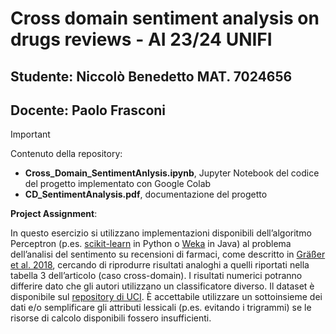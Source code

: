 # Cross domain sentiment analysis on drugs reviews - AI 23/24 UNIFI
## Studente: Niccolò Benedetto MAT. 7024656
## Docente: Paolo Frasconi

> [!IMPORTANT]
> Contenuto della repository:
>  - **Cross_Domain_SentimentAnlysis.ipynb**, Jupyter Notebook del codice del progetto implementato con Google Colab
>  - **CD_SentimentAnalysis.pdf**, documentazione del progetto 

**Project Assignment**:

In questo esercizio si utilizzano implementazioni disponibili dell’algoritmo Perceptron (p.es. [scikit-learn](https://scikit-learn.org/stable/) 
in Python o [Weka](https://ml.cms.waikato.ac.nz/weka/) in Java) al problema dell’analisi del sentimento su recensioni di farmaci, come descritto 
in [Gräßer et al. 2018](https://dl.acm.org/doi/10.1145/3194658.3194677), cercando di riprodurre risultati analoghi a quelli riportati nella tabella 3 dell’articolo (caso cross-domain).  I risultati numerici potranno differire dato che gli autori utilizzano un classificatore diverso. Il dataset è disponibile sul [repository di UCI](https://archive.ics.uci.edu/ml/datasets/Drug+Review+Dataset+%28Drugs.com%29). È accettabile utilizzare un sottoinsieme dei dati e/o semplificare gli attributi lessicali (p.es. evitando i trigrammi) se le risorse di calcolo disponibili fossero insufficienti.

